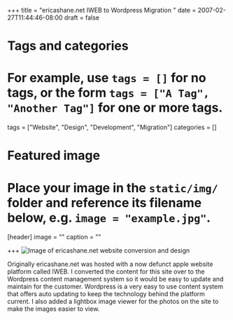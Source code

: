 +++
title = "ericashane.net IWEB to Wordpress Migration "
date = 2007-02-27T11:44:46-08:00
draft = false

# Tags and categories
# For example, use `tags = []` for no tags, or the form `tags = ["A Tag", "Another Tag"]` for one or more tags.
tags = ["Website", "Design", "Development", "Migration"]
categories = []

# Featured image
# Place your image in the `static/img/` folder and reference its filename below, e.g. `image = "example.jpg"`.
[header]
image = ""
caption = ""

+++
![Image of ericashane.net website conversion and design](/img/demos/ericashane.net.png)

Originally ericashane.net was hosted with a now defunct apple website platform called IWEB. I converted the content for this site over to the Wordpress content management system so it would be easy to update and maintain for the customer. Wordpress is a very easy to use content system that offers auto updating to keep the technology behind the platform current. I also added a lightbox image viewer for the photos on the site to make the images easier to view.